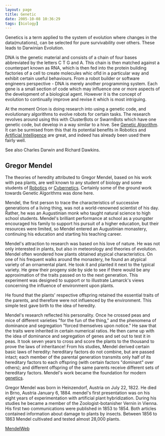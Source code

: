 ```yaml
---
layout: page
title: Genetic
date: 2005-10-08 10:36:29
tags: [biology]
---
```

Genetics is a term applied to the system of evolution where changes in the data(mutations), can be selected for pure survivability over others. These leads to Darwinian Evolution.

DNA is the genetic material and consists of a chain of four bases abbreviated by the letters C T G and A. This chain is then matched against a counterpart known as RNA, which is then fed into the protein building factories of a cell to create molecules whic ofld in a particular way and exhibit certain useful behaviours. From a robot builder or software engineers perspective - DNA is merely another programming system. Each gene is a small section of code which may influence one or more aspects of the development of a biological agent. However it is the concept of evolution to continually improve and revise it which is most intriguing.

At the moment Orion is doing research into using a genetic code, and evolutionary algorithms to evolve robots for certain tasks. The research revolves around using this with ClusterBots or SwarmBots which have one genetic code, but develop in a way similar to a hive. See [Genetic Algorithm](/wiki/genetic_algorithm.html "Genetic Algorithm"). It can be surmised from this that its potential benefits in Robotics and [Artificial Intelligence](/wiki/artificial_intelligence.html "Artificial Intelligence") are great, and indeed has already been used there fairly well.

See also Charles Darwin and Richard Dawkins.

## Gregor Mendel

The theories of heredity attributed to Gregor Mendel, based on his work with pea plants, are well known to any student of biology and some students of [Robotics](/wiki/robotic.html "Robotic") or [Cybernetics](/wiki/cybernetics.html "Cybernetics"). Certainly some of the ground work towards Genetic Algorithms was done here.

Mendel, the first person to trace the characteristics of successive generations of a living thing, was not a world-renowned scientist of his day. Rather, he was an Augustinian monk who taught natural science to high school students. Mendel's brilliant performance at school as a youngster encouraged his family to support his pursuit of a higher education, but their resources were limited, so Mendel entered an Augustinian monastery, continuing his education and starting his teaching career.

Mendel's attraction to research was based on his love of nature. He was not only interested in plants, but also in meteorology and theories of evolution. Mendel often wondered how plants obtained atypical characteristics. On one of his frequent walks around the monastery, he found an atypical variety of an ornamental plant. He took it and planted it next to the typical variety. He grew their progeny side by side to see if there would be any approximation of the traits passed on to the next generation. This experiment was designed to support or to illustrate Lamarck's views concerning the influence of environment upon plants.

He found that the plants' respective offspring retained the essential traits of the parents, and therefore were not influenced by the environment. This simple test gave birth to the idea of heredity.

Mendel's research reflected his personality. Once he crossed peas and mice of different varieties "for the fun of the thing," and the phenomena of dominance and segregation "forced themselves upon notice." He saw that the traits were inherited in certain numerical ratios. He then came up with the idea of dominance and segregation of genes and set out to test it in peas. It took seven years to cross and score the plants to the thousand to prove the laws of inheritance! From his studies, Mendel derived certain basic laws of heredity: hereditary factors do not combine, but are passed intact; each member of the parental generation transmits only half of its hereditary factors to each offspring (with certain factors "dominant" over others); and different offspring of the same parents receive different sets of hereditary factors. Mendel's work became the foundation for modern [genetics](/wiki/genetic.html "This word describes the system used by all known biological lifeforms to store sticky (permanent) or static data.").

Gregor Mendel was born in Heinzendorf, Austria on July 22, 1822. He died in Brno, Austria January 6, 1884. mendel's first presentation was on his eight years of experimentation with artificial plant hybridization. During his studies he became a member of the Zoologist-botanisher Vernin in Vienna. His first two communications were published in 1853 to 1854. Both articles contained information about damage to plants by insects. Between 1856 to 1863 Mendel cultivated and tested almost 28,000 plants.

[MendelWeb](http://www.mendelweb.org/)

